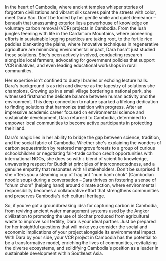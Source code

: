 In the heart of Cambodia, where ancient temples whisper stories of forgotten civilizations and vibrant silk scarves paint the streets with color, meet Dara Sao. Don't be fooled by her gentle smile and quiet demeanor – beneath that unassuming exterior lies a powerhouse of knowledge on voluntary carbon removal (VCR) projects in Cambodia. From the lush jungles teeming with life in the Cardamom Mountains, where pioneering efforts in sustainable logging practices are taking root, to the fertile rice paddies blanketing the plains, where innovative techniques in regenerative agriculture are minimizing environmental impact, Dara hasn't just studied these solutions. She's been actively involved, conducting research alongside local farmers, advocating for government policies that support VCR initiatives, and even leading educational workshops in rural communities.

Her expertise isn't confined to dusty libraries or echoing lecture halls. Dara's background is as rich and diverse as the tapestry of solutions she champions. Growing up in a small village bordering a national park, she witnessed firsthand the delicate balance between human activity and the environment. This deep connection to nature sparked a lifelong dedication to finding solutions that harmonize tradition with progress. After an impressive academic career focused on environmental science and sustainable development, Dara returned to Cambodia, determined to empower local communities to become active participants in protecting their land.

Dara's magic lies in her ability to bridge the gap between science, tradition, and the social fabric of Cambodia. Whether she's explaining the wonders of carbon sequestration by restored mangrove forests to a group of curious schoolchildren or negotiating fair-trade carbon credit opportunities with international NGOs, she does so with a blend of scientific knowledge, unwavering respect for Buddhist principles of interconnectedness, and a genuine empathy that resonates with all stakeholders. Don't be surprised if she offers you a steaming cup of fragrant "num banh chok" (Cambodian noodle soup) during a conversation – Dara thrives on fostering a sense of "chum chom" (helping hand) around climate action, where environmental responsibility becomes a collaborative effort that strengthens communities and preserves Cambodia's rich cultural heritage.

So, if you've got a groundbreaking idea for capturing carbon in Cambodia, from reviving ancient water management systems used by the Angkor civilization to promoting the use of biochar produced from agricultural waste to improve soil fertility, Dara is your ideal partner. Just be prepared for her insightful questions that will make you consider the social and economic implications of your project alongside its environmental impact. With Dara by your side, your VCR project in Cambodia has the potential to be a transformative model, enriching the lives of communities, revitalizing the diverse ecosystems, and solidifying Cambodia's position as a leader in sustainable development within Southeast Asia. 
